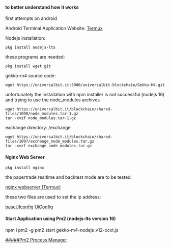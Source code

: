#### to better understand how it works
first attempts on android

Android Terminal
Application Website: [Termux](https://termux.com/)


Nodejs installation:

```
pkg install nodejs-lts

```

these programs are needed:

```
pkg install wget git 

```

gekko-m4 source code:

```
wget https://universalbit.it:3000/universalbit-blockchain/Gekko-M4.git

```

unfortunately the installation with npm installer is not successful (nodejs 16) and trying to use the node_modules archives 


```
wget https://universalbit.it/blockchain/shared-files/1098/node_modules.tar-1.gz
tar -xvzf node_modules.tar-1.gz
```

exchange directory: /exchange

```
wget https://universalbit.it/blockchain/shared-files/1097/exchange_node_modules.tar.gz
tar -xvzf exchange_node_modules.tar.gz

```

#### Nginx Web Server 

```
pkg install nginx
```


the papertrade realtime and backtest mode are to be tested.

[nginx webserver (Termux)]()



these two files are used to set the ip address:

[baseUIconfig](https://universalbit.it:3000/universalbit-blockchain/Gekko-M4/src/master/web/baseUIconfig.js)
[UiConfig](https://universalbit.it:3000/universalbit-blockchain/Gekko-M4/src/master/web/vue/statics/UiConfig.js)


#### Start Application using Pm2 (nodejs-lts version 16)

npm i pm2 -g
pm2 start gekko-m4-nodejs_v12-ccxt.js

[#####Pm2 Process Manager](https://pm2.keymetrics.io/)










